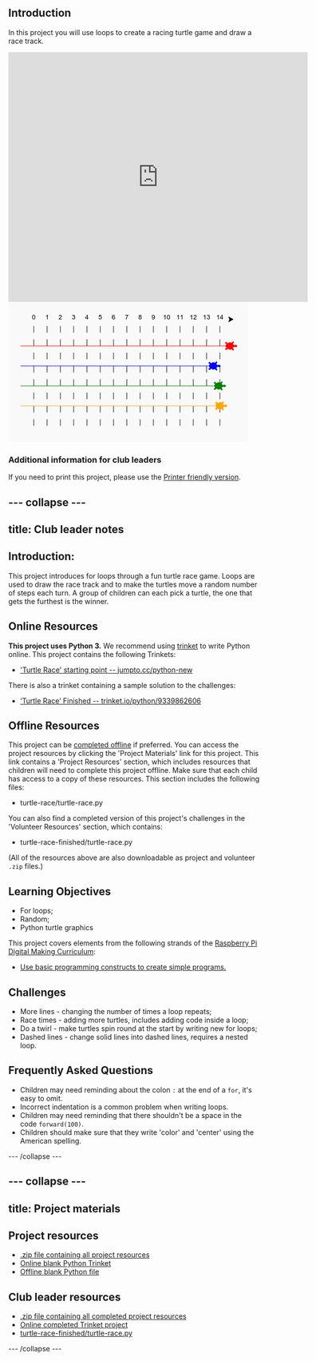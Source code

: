 ## Introduction

In this project you will use loops to create a racing turtle game and draw a race track.

<div class="trinket">
  <iframe src="https://trinket.io/embed/python/9339862606?outputOnly=true&start=result" width="600" height="500" frameborder="0" marginwidth="0" marginheight="0" allowfullscreen>
  </iframe>
  <img src="images/race-finished.png">
</div>

### Additional information for club leaders

If you need to print this project, please use the [Printer friendly version](https://projects.raspberrypi.org/en/projects/turtle-race/print).

## \--- collapse \---

## title: Club leader notes

## Introduction:

This project introduces for loops through a fun turtle race game. Loops are used to draw the race track and to make the turtles move a random number of steps each turn. A group of children can each pick a turtle, the one that gets the furthest is the winner.

## Online Resources

**This project uses Python 3.** We recommend using [trinket](https://trinket.io/) to write Python online. This project contains the following Trinkets:

* ['Turtle Race' starting point -- jumpto.cc/python-new](http://jumpto.cc/python-new)

There is also a trinket containing a sample solution to the challenges:

* [‘Turtle Race’ Finished -- trinket.io/python/9339862606](https://trinket.io/python/9339862606)

## Offline Resources

This project can be [completed offline](https://www.codeclubprojects.org/en-GB/resources/python-working-offline/) if preferred. You can access the project resources by clicking the 'Project Materials' link for this project. This link contains a 'Project Resources' section, which includes resources that children will need to complete this project offline. Make sure that each child has access to a copy of these resources. This section includes the following files:

* turtle-race/turtle-race.py

You can also find a completed version of this project's challenges in the 'Volunteer Resources' section, which contains:

* turtle-race-finished/turtle-race.py

(All of the resources above are also downloadable as project and volunteer `.zip` files.)

## Learning Objectives

* For loops;
* Random;
* Python turtle graphics

This project covers elements from the following strands of the [Raspberry Pi Digital Making Curriculum](http://rpf.io/curriculum):

* [Use basic programming constructs to create simple programs.](https://www.raspberrypi.org/curriculum/programming/creator)

## Challenges

* More lines - changing the number of times a loop repeats;
* Race times - adding more turtles, includes adding code inside a loop;
* Do a twirl - make turtles spin round at the start by writing new for loops;
* Dashed lines - change solid lines into dashed lines, requires a nested loop.

## Frequently Asked Questions

* Children may need reminding about the colon `:` at the end of a `for`, it's easy to omit. 
* Incorrect indentation is a common problem when writing loops.
* Children may need reminding that there shouldn't be a space in the code `forward(100)`.
* Children should make sure that they write 'color' and 'center' using the American spelling.

\--- /collapse \---

## \--- collapse \---

## title: Project materials

## Project resources

* [.zip file containing all project resources](resources/turtle-race-project-resources.zip)
* [Online blank Python Trinket](http://jumpto.cc/python-new)
* [Offline blank Python file](resources/new-new.py)

## Club leader resources

* [.zip file containing all completed project resources](resources/turtle-race-volunteer-resources.zip)
* [Online completed Trinket project](https://trinket.io/python/9339862606)
* [turtle-race-finished/turtle-race.py](resources/turtle-race-finished-turtle-race.py)

\--- /collapse \---